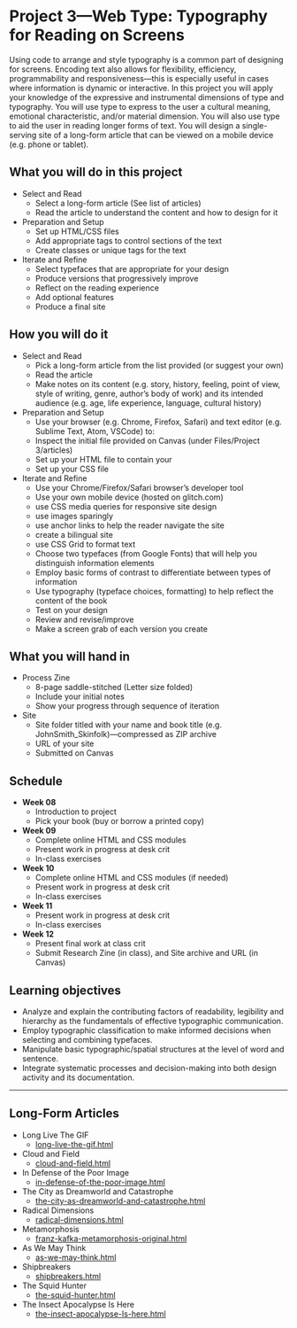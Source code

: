 # Project 3—Web Type: Typography for Reading on Screens

Using code to arrange and style typography is a common part of designing for screens. Encoding text also allows for flexibility, efficiency, programmability and responsiveness—this is especially useful in cases where information is dynamic or interactive. In this project you will apply your knowledge of the expressive and instrumental dimensions of type and typography. You will use type to express to the user a cultural meaning, emotional characteristic, and/or material dimension. You will also use type to aid the user in reading longer forms of text. You will design a single-serving site of a long-form article that can be viewed on a mobile device (e.g. phone or tablet).

## What you will do in this project
- Select and Read
    - Select a long-form article (See list of articles)
    - Read the article to understand the content and how to design for it
- Preparation and Setup
    - Set up HTML/CSS files
    - Add appropriate tags to control sections of the text
    - Create classes or unique tags for the text
- Iterate and Refine
    - Select typefaces that are appropriate for your design
    - Produce versions that progressively improve
    - Reflect on the reading experience
    - Add optional features
    - Produce a final site

## How you will do it
- Select and Read
    - Pick a long-form article from the list provided (or suggest your own)
    - Read the article
    - Make notes on its content (e.g. story, history, feeling, point of view, style of writing, genre, author’s body of work) and its intended audience (e.g. age, life experience, language, cultural history)
- Preparation and Setup
    - Use your browser (e.g. Chrome, Firefox, Safari) and text editor (e.g. Sublime Text, Atom, VSCode) to:
    - Inspect the initial file provided on Canvas (under Files/Project 3/articles)
    - Set up your HTML file to contain your
    - Set up your CSS file
- Iterate and Refine
    - Use your Chrome/Firefox/Safari browser’s developer tool
    - Use your own mobile device (hosted on glitch.com)
    - use CSS media queries for responsive site design
    - use images sparingly
    - use anchor links to help the reader navigate the site
    - create a bilingual site
    - use CSS Grid to format text
    - Choose two typefaces (from Google Fonts) that will help you distinguish information elements
    - Employ basic forms of contrast to differentiate between types of information
    - Use typography (typeface choices, formatting) to help reflect the content of the book
    - Test on your design
    - Review and revise/improve
    - Make a screen grab of each version you create

## What you will hand in
- Process Zine
    - 8-page saddle-stitched (Letter size folded)
    - Include your initial notes
    - Show your progress through sequence of iteration
- Site
    - Site folder titled with your name and book title (e.g. JohnSmith_Skinfolk)—compressed as ZIP archive
    - URL of your site
    - Submitted on Canvas

## Schedule
- **Week 08**
    - Introduction to project
    - Pick your book (buy or borrow a printed copy)
- **Week 09**
    - Complete online HTML and CSS modules
    - Present work in progress at desk crit
    - In-class exercises
- **Week 10**
    - Complete online HTML and CSS modules (if needed)
    - Present work in progress at desk crit
    - In-class exercises
- **Week 11**
    - Present work in progress at desk crit
    - In-class exercises
- **Week 12**
    - Present final work at class crit
    - Submit Research Zine (in class), and Site archive and URL (in Canvas)

## Learning objectives
- Analyze and explain the contributing factors of readability, legibility and hierarchy as the fundamentals of effective typographic communication.
- Employ typographic classification to make informed decisions when selecting and combining typefaces.
- Manipulate basic typographic/spatial structures at the level of word and sentence.
- Integrate systematic processes and decision-making into both design activity and its documentation.

---

## Long-Form Articles
- Long Live The GIF
    - [long-live-the-gif.html](./content/long-live-the-gif.html)
- Cloud and Field
    - [cloud-and-field.html](./content/cloud-and-field.html)
- In Defense of the Poor Image
    - [in-defense-of-the-poor-image.html](./content/in-defense-of-the-poor-image.html)
- The City as Dreamworld and Catastrophe
    - [the-city-as-dreamworld-and-catastrophe.html](./content/the-city-as-dreamworld-and-catastrophe.html)
- Radical Dimensions
    - [radical-dimensions.html](./content/radical-dimensions.html)
- Metamorphosis
    - [franz-kafka-metamorphosis-original.html](./content/franz-kafka-metamorphosis-original.html)
- As We May Think
    - [as-we-may-think.html](./content/as-we-may-think.html)
- Shipbreakers
    - [shipbreakers.html](./content/shipbreakers.html)
- The Squid Hunter
    - [the-squid-hunter.html](./content/the-squid-hunter.html) 
- The Insect Apocalypse Is Here
    - [the-insect-apocalypse-Is-here.html](./content/the-insect-apocalypse-Is-here.html)
